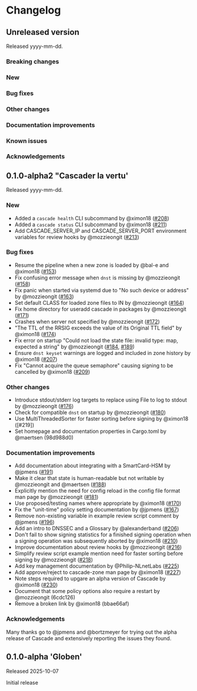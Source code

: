 # Changelog

<!-- Changelog template (remove empty sections on release of a version)
## Unreleased version

Released yyyy-mm-dd.

### Breaking changes
### New
### Bug fixes
### Other changes
### Documentation improvements
### Known issues
### Acknowledgements
-->

## Unreleased version

Released yyyy-mm-dd.

### Breaking changes
### New
### Bug fixes
### Other changes
### Documentation improvements
### Known issues
### Acknowledgements


## 0.1.0-alpha2 "Cascader la vertu'

Released yyyy-mm-dd.

### New

- Added a `cascade health` CLI subcommand by @ximon18 ([#208])
- Added a `cascade status` CLI subcommand by @ximon18 ([#211])
- Add CASCADE_SERVER_IP and CASCADE_SERVER_PORT environment variables for
  review hooks by @mozzieongit ([#213])

### Bug fixes

- Resume the pipeline when a new zone is loaded by @bal-e and @ximon18 ([#153])
- Fix confusing error message when `dnst` is missing by @mozzieongit ([#158])
- Fix panic when started via systemd due to "No such device or address" by
  @mozzieongit ([#163])
- Set default CLASS for loaded zone files to IN by @mozzieongit ([#164])
- Fix home directory for useradd cascade in packages by @mozzieongit ([#171])
- Crashes when server not specified by @mozzieongit ([#172])
- "The TTL of the RRSIG exceeds the value of its Original TTL field" by
  @ximon18 ([#174])
- Fix error on startup "Could not load the state file: invalid type: map,
  expected a string" by @mozzieongit ([#184], [#189])
- Ensure `dnst keyset` warnings are logged and included in zone history
  by @ximon18 ([#207])
- Fix "Cannot acquire the queue semaphore" causing signing to be cancelled
  by @ximon18 ([#209])

### Other changes

- Introduce stdout/stderr log targets to replace using File to log to stdout by
  @mozzieongit ([#176])
- Check for compatible `dnst` on startup by @mozzieongit ([#180])
- Use MultiThreadedSorter for faster sorting before signing by @ximon18
  ([#219])
- Set homepage and documentation properties in Cargo.toml by @maertsen
  (98d988d0)

### Documentation improvements

- Add documentation about integrating with a SmartCard-HSM by @jpmens ([#191])
- Make it clear that state is human-readable but not writable by @mozzieongit
  and @maertsen ([#188])
- Explicitly mention the need for config reload in the config file format man
  page by @mozzieongit ([#181])
- Use proposed/testing names where appropriate by @ximon18 ([#170])
- Fix the "unit-time" policy setting documentation by @jpmens ([#167])
- Remove non-existing variable in example review script comment by @jpmens
  ([#196])
- Add an intro to DNSSEC and a Glossary by @alexanderband ([#206]) 
- Don't fail to show signing statistics for a finished signing operation when
  a signing operation was subsequently aborted by @ximon18 ([#210])
- Improve documentation about review hooks by @mozzieongit ([#216])
- Simplify review script example mention need for faster sorting before
  signing by @mozzieongit ([#218])
- Add key management documentation by @Philip-NLnetLabs ([#225])
- Add approve/reject to cascade-zone man page by @ximon18 ([#227])
- Note steps required to upgare an alpha version of Cascade by @ximon18 ([#230])
- Document that some policy options also require a restart by @mozzieongit
  (6cdc126)
- Remove a broken link by @ximon18 (bbae66af)

### Acknowledgements

Many thanks go to @jpmens and @bortzmeyer for trying out the alpha release of
Cascade and extensively reporting the issues they found.

[#153]: https://github.com/NLnetLabs/cascade/pull/153
[#158]: https://github.com/NLnetLabs/cascade/pull/158
[#163]: https://github.com/NLnetLabs/cascade/pull/163
[#164]: https://github.com/NLnetLabs/cascade/pull/164
[#167]: https://github.com/NLnetLabs/cascade/pull/167
[#170]: https://github.com/NLnetLabs/cascade/pull/170
[#171]: https://github.com/NLnetLabs/cascade/pull/171
[#172]: https://github.com/NLnetLabs/cascade/pull/172
[#174]: https://github.com/NLnetLabs/cascade/pull/174
[#176]: https://github.com/NLnetLabs/cascade/pull/176
[#180]: https://github.com/NLnetLabs/cascade/pull/180
[#181]: https://github.com/NLnetLabs/cascade/pull/181
[#184]: https://github.com/NLnetLabs/cascade/pull/184
[#188]: https://github.com/NLnetLabs/cascade/pull/188
[#189]: https://github.com/NLnetLabs/cascade/pull/189
[#191]: https://github.com/NLnetLabs/cascade/pull/191
[#196]: https://github.com/NLnetLabs/cascade/pull/196
[#206]: https://github.com/NLnetLabs/cascade/pull/206
[#207]: https://github.com/NLnetLabs/cascade/pull/207
[#208]: https://github.com/NLnetLabs/cascade/pull/208
[#209]: https://github.com/NLnetLabs/cascade/pull/209
[#210]: https://github.com/NLnetLabs/cascade/pull/210
[#211]: https://github.com/NLnetLabs/cascade/pull/211
[#213]: https://github.com/NLnetLabs/cascade/pull/213
[#216]: https://github.com/NLnetLabs/cascade/pull/216
[#217]: https://github.com/NLnetLabs/cascade/pull/217
[#218]: https://github.com/NLnetLabs/cascade/pull/218
[#225]: https://github.com/NLnetLabs/cascade/pull/225
[#227]: https://github.com/NLnetLabs/cascade/pull/227
[#230]: https://github.com/NLnetLabs/cascade/pull/230


## 0.1.0-alpha 'Globen'

Released 2025-10-07

Initial release
